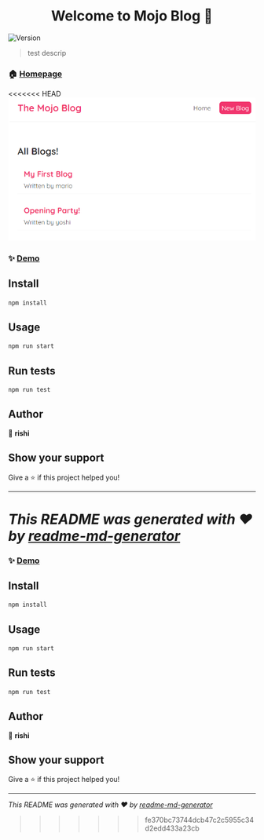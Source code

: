 <h1 align="center">Welcome to Mojo Blog 👋</h1>
<p>
  <img alt="Version" src="https://img.shields.io/badge/version-0.1.0-blue.svg?cacheSeconds=2592000" />
</p>

> test descrip

### 🏠 [Homepage](homepage.com)

<<<<<<< HEAD
![CHEESE!](src\images\mojo-blog.png)

### ✨ [Demo](demo.com)

## Install

```sh
npm install
```

## Usage

```sh
npm run start
```

## Run tests

```sh
npm run test
```

## Author

👤 **rishi**


## Show your support

Give a ⭐️ if this project helped you!

***
_This README was generated with ❤️ by [readme-md-generator](https://github.com/kefranabg/readme-md-generator)_
=======
### ✨ [Demo](demo.com)

## Install

```sh
npm install
```

## Usage

```sh
npm run start
```

## Run tests

```sh
npm run test
```

## Author

👤 **rishi**


## Show your support

Give a ⭐️ if this project helped you!

***
_This README was generated with ❤️ by [readme-md-generator](https://github.com/kefranabg/readme-md-generator)_
>>>>>>> fe370bc73744dcb47c2c5955c34d2edd433a23cb
